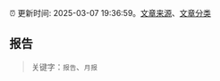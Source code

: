 :alarm_clock: 更新时间: 2025-03-07 19:36:59。[文章来源](/README.md)、[文章分类](/TAGS.md)

## 报告


> 关键字：`报告`、`月报`



